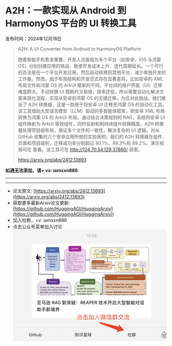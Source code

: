 # A2H：一款实现从 Android 到 HarmonyOS 平台的 UI 转换工具
发布时间：2024年12月18日


> A2H: A UI Converter from Android to HarmonyOS Platform
>
> 随着智能手机愈发重要，开发人员面临为多个平台（如安卓、iOS 与鸿蒙 OS）分别创建应用的挑战，致使开发成本上升、迭代周期延长。一个可行的办法是在一个平台开发应用，然后自动转换到其他平台，减少单独开发的工作量。然而，由于布局结构和开发范式存在显著差异，比如安卓的 XML 布局文件和鸿蒙 OS 的 ArkUI 框架的不同，平台间的用户界面（UI）迁移难度颇大。手动转换 UI 既耗时又易错，效率还低，所以需要自动化解决方案来简化流程，实现从安卓到鸿蒙 OS 的无缝迁移。为应对此挑战，我们推出了 A2H 转换器，这是一款用于将安卓 UI 迁移至鸿蒙 OS 的自动化工具。该工具借助大型语言模型（LLM）驱动的多智能体框架，把安卓 XML 布局转换为鸿蒙 OS 的 ArkUI 布局。通过结合决策规则的 RAG，系统将安卓 UI 组件映射为 ArkUI 等效组件，同时反射机制持续提升转换精度。A2H 转换器处理项目级布局，保证多个文件的一致性，解决复杂的 UI 逻辑。对从 GitHub 收集的六个安卓应用所做的实验表明，我们的 A2H 转换器在组件、页面和项目级别，迁移成功率分别超过 90.1%、89.3%和 89.2%。演示视频可在  查看。该工具可在 http://124.70.54.129:37860/ 获取。
>
> https://arxiv.org/abs/2412.13693

**如遇无法添加，请+ vx: iamxxn886**
<hr />


<hr />

- 论文原文: [https://arxiv.org/abs/2412.13693](https://arxiv.org/abs/2412.13693)
- 获取更多最新Arxiv论文更新: [https://github.com/HuggingAGI/HuggingArxiv](https://github.com/HuggingAGI/HuggingArxiv)!
- 加入社群，+v: iamxxn886
- 点击公众号菜单加入讨论
![](https://raw.githubusercontent.com/HuggingAGI/wx_assets/main/2024/07/31/1722434818326-94339e92-22f1-4472-9d27-fed232f70b5d.jpeg)